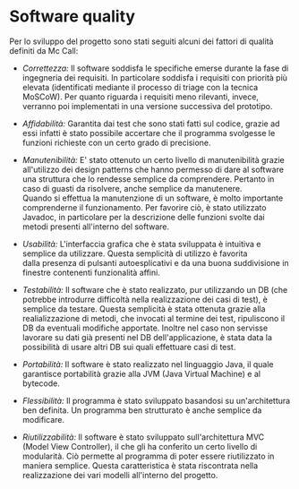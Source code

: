 # Software quality

Per lo sviluppo del progetto sono stati seguiti alcuni dei fattori di qualità definiti da Mc Call:

- _Correttezza:_ Il software soddisfa le specifiche emerse durante la fase di ingegneria dei requisiti.
  In particolare soddisfa i requisiti con priorità più elevata (identificati mediante il processo di triage con la tecnica MoSCoW).
  Per quanto riguarda i requisiti meno rilevanti, invece, verranno poi implementati in una versione successiva del prototipo.
  
- _Affidabilità:_ Garantita dai test che sono stati fatti sul codice, grazie ad essi infatti è stato possibile accertare che il programma svolgesse le funzioni richieste 
  con un certo grado di precisione.

- _Manutenibilità:_ E' stato ottenuto un certo livello di manutenibilità grazie all'utilizzo dei design patterns che hanno permesso di dare al software una struttura
  che lo rendesse semplice da comprendere.
  Pertanto in caso di guasti da risolvere, anche semplice da manutenere.  
  Quando si effettua la manutenzione di un software, è molto importante comprenderne il funzionamento.
  Per favorire ciò, è stato utilizzato Javadoc, in particolare per la descrizione delle funzioni svolte dai metodi presenti all'interno del software.
  
- _Usabilità:_ L'interfaccia grafica che è stata sviluppata è intuitiva e semplice da utilizzare. Questa semplicità di utilizzo è favorita     
  dalla presenza di pulsanti autoesplicativi e da una buona suddivisione in finestre contenenti funzionalità affini.

- _Testabilità:_ Il software che è stato realizzato, pur utilizzando un DB (che potrebbe introdurre difficoltà nella realizzazione dei casi di test), è semplice da testare.
 Questa semplicità è stata ottenuta grazie alla realializzazione di metodi, che invocati al termine dei test, ripuliscono il DB da eventuali modifiche apportate.
 Inoltre nel caso non servisse lavorare su dati già presenti nel DB dell'applicazione, è stata data la possibilità di usare altri DB sui quali effettuare casi di test.

- _Portabilità:_ Il software è stato realizzato nel linguaggio Java, il quale garantisce portabilità grazie alla JVM (Java Virtual Machine) e al bytecode.

- _Flessibilità:_ Il programma è stato sviluppato basandosi su un'architettura ben definita. Un programma ben strutturato è anche semplice da modificare.

 - _Riutilizzabilità:_ Il software è stato sviluppato sull'architettura MVC (Model View Controller), il che gli ha conferito un certo livello di modularità.
  Ciò permette al programma di poter essere riutilizzato in maniera semplice.
  Questa caratteristica è stata riscontrata nella realizzazione dei vari modelli all'interno del progetto.
  
